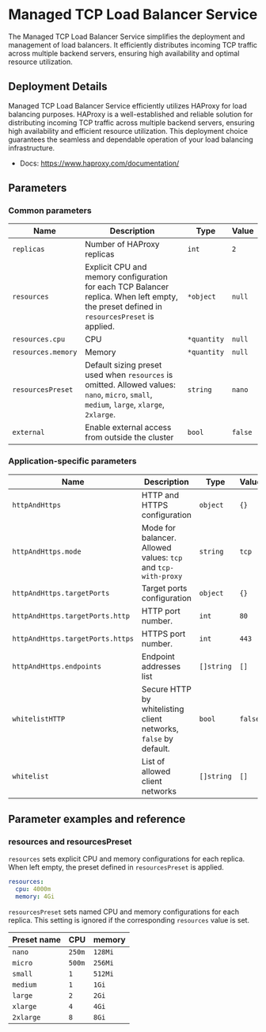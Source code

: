 # Managed TCP Load Balancer Service

The Managed TCP Load Balancer Service simplifies the deployment and management of load balancers. It efficiently distributes incoming TCP traffic across multiple backend servers, ensuring high availability and optimal resource utilization.

## Deployment Details

Managed TCP Load Balancer Service efficiently utilizes HAProxy for load balancing purposes. HAProxy is a well-established and reliable solution for distributing incoming TCP traffic across multiple backend servers, ensuring high availability and efficient resource utilization. This deployment choice guarantees the seamless and dependable operation of your load balancing infrastructure.

- Docs: https://www.haproxy.com/documentation/

## Parameters

### Common parameters

| Name               | Description                                                                                                                                | Type        | Value   |
| ------------------ | ------------------------------------------------------------------------------------------------------------------------------------------ | ----------- | ------- |
| `replicas`         | Number of HAProxy replicas                                                                                                                 | `int`       | `2`     |
| `resources`        | Explicit CPU and memory configuration for each TCP Balancer replica.  When left empty, the preset defined in `resourcesPreset` is applied. | `*object`   | `null`  |
| `resources.cpu`    | CPU                                                                                                                                        | `*quantity` | `null`  |
| `resources.memory` | Memory                                                                                                                                     | `*quantity` | `null`  |
| `resourcesPreset`  | Default sizing preset used when `resources` is omitted. Allowed values: `nano`, `micro`, `small`, `medium`, `large`, `xlarge`, `2xlarge`.  | `string`    | `nano`  |
| `external`         | Enable external access from outside the cluster                                                                                            | `bool`      | `false` |


### Application-specific parameters

| Name                             | Description                                                      | Type       | Value   |
| -------------------------------- | ---------------------------------------------------------------- | ---------- | ------- |
| `httpAndHttps`                   | HTTP and HTTPS configuration                                     | `object`   | `{}`    |
| `httpAndHttps.mode`              | Mode for balancer. Allowed values: `tcp` and `tcp-with-proxy`    | `string`   | `tcp`   |
| `httpAndHttps.targetPorts`       | Target ports configuration                                       | `object`   | `{}`    |
| `httpAndHttps.targetPorts.http`  | HTTP port number.                                                | `int`      | `80`    |
| `httpAndHttps.targetPorts.https` | HTTPS port number.                                               | `int`      | `443`   |
| `httpAndHttps.endpoints`         | Endpoint addresses list                                          | `[]string` | `[]`    |
| `whitelistHTTP`                  | Secure HTTP by whitelisting client networks, `false` by default. | `bool`     | `false` |
| `whitelist`                      | List of allowed client networks                                  | `[]string` | `[]`    |


## Parameter examples and reference

### resources and resourcesPreset

`resources` sets explicit CPU and memory configurations for each replica.
When left empty, the preset defined in `resourcesPreset` is applied.

```yaml
resources:
  cpu: 4000m
  memory: 4Gi
```

`resourcesPreset` sets named CPU and memory configurations for each replica.
This setting is ignored if the corresponding `resources` value is set.

| Preset name | CPU    | memory  |
|-------------|--------|---------|
| `nano`      | `250m` | `128Mi` |
| `micro`     | `500m` | `256Mi` |
| `small`     | `1`    | `512Mi` |
| `medium`    | `1`    | `1Gi`   |
| `large`     | `2`    | `2Gi`   |
| `xlarge`    | `4`    | `4Gi`   |
| `2xlarge`   | `8`    | `8Gi`   |
